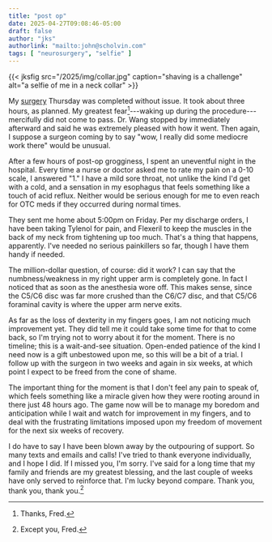 ```yaml
---
title: "post op"
date: 2025-04-27T09:08:46-05:00
draft: false
author: "jks"
authorlink: "mailto:john@scholvin.com"
tags: [ "neurosurgery", "selfie" ]
---
```


{{< jksfig src="/2025/img/collar.jpg" caption="shaving is a challenge" alt="a selfie of me in a neck collar"  >}}

My [surgery](https://scholvin.com/posts/2025/03/22/neck-faq/) Thursday was completed without issue. It took about three hours, as planned. My greatest fear[^1]---waking up during the procedure---mercifully did not come to pass. Dr. Wang stopped by immediately afterward and said he was extremely pleased with how it went. Then again, I suppose a surgeon coming by to say "wow, I really did some mediocre work there" would be unusual.

After a few hours of post-op grogginess, I spent an uneventful night in the hospital. Every time a nurse or doctor asked me to rate my pain on a 0-10 scale, I answered "1." I have a mild sore throat, not unlike the kind I'd get with a cold, and a sensation in my esophagus that feels something like a touch of acid reflux. Neither would be serious enough for me to even reach for OTC meds if they occurred during normal times.

They sent me home about 5:00pm on Friday. Per my discharge orders, I have been taking Tylenol for pain, and Flexeril to keep the muscles in the back of my neck from tightening up too much. That's a thing that happens, apparently. I've needed no serious painkillers so far, though I have them handy if needed.

The million-dollar question, of course: did it work? I can say that the numbness/weakness in my right upper arm is completely gone. In fact I noticed that as soon as the anesthesia wore off. This makes sense, since the C5/C6 disc was far more crushed than the C6/C7 disc, and that C5/C6 foraminal cavity is where the upper arm nerve exits.

As far as the loss of dexterity in my fingers goes, I am not noticing much improvement yet. They did tell me it could take some time for that to come back, so I'm trying not to worry about it for the moment. There is no timeline; this is a wait-and-see situation. Open-ended patience of the kind I need now is a gift unbestowed upon me, so this will be a bit of a trial. I follow up with the surgeon in two weeks and again in six weeks, at which point I expect to be freed from the cone of shame.

The important thing for the moment is that I don't feel any pain to speak of, which feels something like a miracle given how they were rooting around in there just 48 hours ago. The game now will be to manage my boredom and anticipation while I wait and watch for improvement in my fingers, and to deal with the frustrating limitations imposed upon my freedom of movement for the next six weeks of recovery.

I do have to say I have been blown away by the outpouring of support. So many texts and emails and calls! I've tried to thank everyone individually, and I hope I did. If I missed you, I'm sorry. I've said for a long time that my family and friends are my greatest blessing, and the last couple of weeks have only served to reinforce that. I'm lucky beyond compare. Thank you, thank you, thank you.[^2]

[^1]: Thanks, Fred.
[^2]: Except you, Fred.

